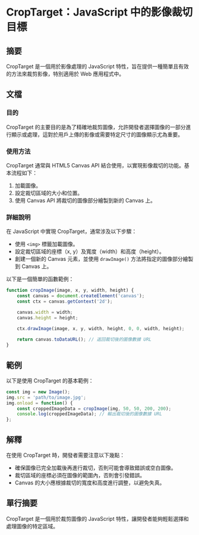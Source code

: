 <!--
Meta Description: # CropTarget：JavaScript 中的影像裁切目標 ## 摘要 CropTarget 是一個用於影像處理的 JavaScript 特性，旨在提供一種簡單且有效的方法來裁剪影像，特別適用於 Web 應用程式中。 ## 文檔 ### 目的 CropTarget 的主要目的是為了精確地裁剪圖...
Meta Keywords: canvas, croptarget, javascript, width, height
-->

# CropTarget：JavaScript 中的影像裁切目標

## 摘要
CropTarget 是一個用於影像處理的 JavaScript 特性，旨在提供一種簡單且有效的方法來裁剪影像，特別適用於 Web 應用程式中。

## 文檔
### 目的
CropTarget 的主要目的是為了精確地裁剪圖像，允許開發者選擇圖像的一部分進行顯示或處理，這對於用戶上傳的影像或需要特定尺寸的圖像顯示尤為重要。

### 使用方法
CropTarget 通常與 HTML5 Canvas API 結合使用，以實現影像裁切的功能。基本流程如下：

1. 加載圖像。
2. 設定裁切區域的大小和位置。
3. 使用 Canvas API 將裁切的圖像部分繪製到新的 Canvas 上。

### 詳細說明
在 JavaScript 中實現 CropTarget，通常涉及以下步驟：

- 使用 `<img>` 標籤加載圖像。
- 設定裁切區域的座標（x, y）及寬度（width）和高度（height）。
- 創建一個新的 Canvas 元素，並使用 `drawImage()` 方法將指定的圖像部分繪製到 Canvas 上。

以下是一個簡單的函數範例：

```javascript
function cropImage(image, x, y, width, height) {
    const canvas = document.createElement('canvas');
    const ctx = canvas.getContext('2d');

    canvas.width = width;
    canvas.height = height;

    ctx.drawImage(image, x, y, width, height, 0, 0, width, height);
    
    return canvas.toDataURL(); // 返回裁切後的圖像數據 URL
}
```

## 範例
以下是使用 CropTarget 的基本範例：

```javascript
const img = new Image();
img.src = 'path/to/image.jpg';
img.onload = function() {
    const croppedImageData = cropImage(img, 50, 50, 200, 200);
    console.log(croppedImageData); // 輸出裁切後的圖像數據 URL
};
```

## 解釋
在使用 CropTarget 時，開發者需要注意以下幾點：

- 確保圖像已完全加載後再進行裁切，否則可能會導致錯誤或空白圖像。
- 裁切區域的座標必須在圖像的範圍內，否則會引發錯誤。
- Canvas 的大小應根據裁切的寬度和高度進行調整，以避免失真。

## 單行摘要
CropTarget 是一個用於裁剪圖像的 JavaScript 特性，讓開發者能夠輕鬆選擇和處理圖像的特定區域。